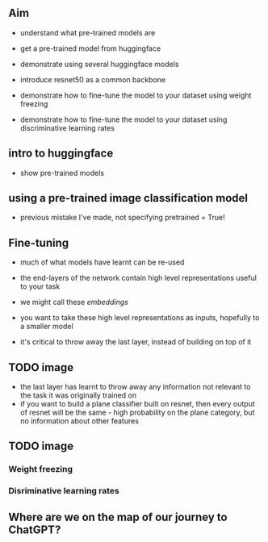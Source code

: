 ## Aim

- understand what pre-trained models are
- get a pre-trained model from huggingface
- demonstrate using several huggingface models

- introduce resnet50 as a common backbone
- demonstrate how to fine-tune the model to your dataset using weight freezing
- demonstrate how to fine-tune the model to your dataset using discriminative learning rates

## intro to huggingface

- show pre-trained models

## using a pre-trained image classification model

- previous mistake I've made, not specifying pretrained = True!

## Fine-tuning

- much of what models have learnt can be re-used
- the end-layers of the network contain high level representations useful to your task

- we might call these _embeddings_

- you want to take these high level representations as inputs, hopefully to a smaller model

- it's critical to throw away the last layer, instead of building on top of it

## TODO image

- the last layer has learnt to throw away any information not relevant to the task it was originally trained on
- if you want to build a plane classifier built on resnet, then every output of resnet will be the same - high probability on the plane category, but no information about other features

## TODO image

### Weight freezing

### Disriminative learning rates

## Where are we on the map of our journey to ChatGPT?
